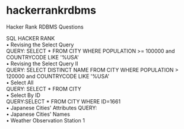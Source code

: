 # hackerrankrdbms
Hacker Rank RDBMS Questions 

<table>
<tr>
SQL HACKER RANK <br>
</tr>
<tr>
•	Revising the Select Query  <br> 
  QUERY:  SELECT * FROM CITY WHERE POPULATION >= 100000 and COUNTRYCODE LIKE '%USA'  
  <br> 
</tr>
<tr>
•	Revising the Select Query II <br> 
  QUERY: SELECT DISTINCT NAME FROM CITY WHERE POPULATION > 120000 and COUNTRYCODE LIKE '%USA'    <br>
</tr>
<tr>
•	Select All  <br>
  QUERY: SELECT * FROM CITY  <br> 
</tr>
<tr>
•	Select By ID  <br>
QUERY:SELECT * FROM CITY WHERE ID=1661   <br>
</tr>
<tr>
• Japanese Cities' Attributes QUERY:  <br>
</tr>
<tr>
• Japanese Cities' Names <br>
</tr>
<tr>
• Weather Observation Station 1 <br>
</tr> 


